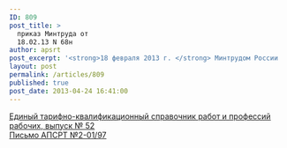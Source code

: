 ```yaml
---
ID: 809
post_title: >
  приказ Минтруда от
  18.02.13 N 68н
author: apsrt
post_excerpt: '<strong>18 февраля 2013 г. </strong> Минтрудом России    принят приказ  от 18.02.13 N 68н «Об утверждении Единого тарифно-квалификационного справочника работ и профессий рабочих, выпуск 52, разделы: «Железнодорожный транспорт»; «Морской и речной транспорт»'
layout: post
permalink: /articles/809
published: true
post_date: 2013-04-24 16:41:00
---
```

<a href="http://www.apsrt.ru/docs/ll11.zip"><span style="text-decoration:underline;"> Единый тарифно-квалификационный справочник работ и профессий рабочих, выпуск № 52 </span></a><br />
 <a href="http://www.apsrt.ru/docs/14ss.doc"><span style="text-decoration:underline;">Письмо АПСРТ №2-01/97 </span></a>